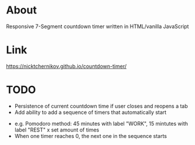 # About
Responsive 7-Segment countdown timer written in HTML/vanilla JavaScript

# Link 

https://nicktchernikov.github.io/countdown-timer/

# TODO 
* Persistence of current countdown time if user closes and reopens a tab
* Add ability to add a sequence of timers that automatically start
- e.g. 
    Pomodoro method: 
        45 minutes with label "WORK",
        15 mintutes with label "REST"
        x set amount of times 
- When one timer reaches 0, the next one in the sequence starts
